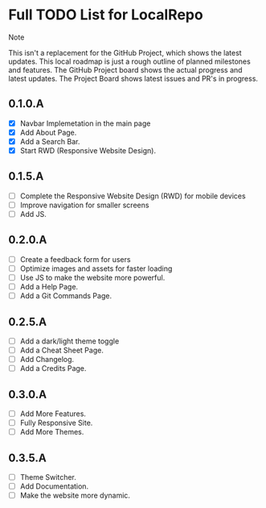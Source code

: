 # Full TODO List for LocalRepo

> [!Note]
> This isn't a replacement for the GitHub Project, which shows the latest updates.
> This local roadmap is just a rough outline of planned milestones and features.
> The GitHub Project board shows the actual progress and latest updates.
> The Project Board shows latest issues and PR's in progress.

## 0.1.0.A

- [x] Navbar Implemetation in the main page
- [x] Add About Page.
- [x] Add a Search Bar.
- [x] Start RWD (Responsive Website Design).

## 0.1.5.A

- [ ] Complete the Responsive Website Design (RWD) for mobile devices
- [ ] Improve navigation for smaller screens
- [ ] Add JS.

## 0.2.0.A

- [ ] Create a feedback form for users
- [ ] Optimize images and assets for faster loading
- [ ] Use JS to make the website more powerful.
- [ ] Add a Help Page.
- [ ] Add a Git Commands Page.

## 0.2.5.A

- [ ] Add a dark/light theme toggle
- [ ] Add a Cheat Sheet Page.
- [ ] Add Changelog.
- [ ] Add a Credits Page.

## 0.3.0.A

- [ ] Add More Features.
- [ ] Fully Responsive Site.
- [ ] Add More Themes.

## 0.3.5.A

- [ ] Theme Switcher.
- [ ] Add Documentation.
- [ ] Make the website more dynamic.
